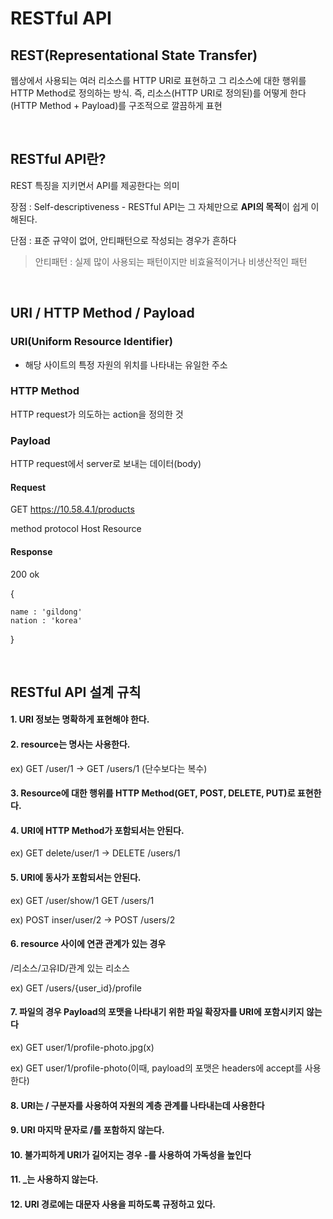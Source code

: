 # RESTful API


## REST(Representational State Transfer)
웹상에서 사용되는 여러 리소스를 HTTP URI로 표현하고 그 리소스에 대한 행위를 HTTP Method로 정의하는 방식. 즉, 리소스(HTTP URI로 정의된)를 어떻게 한다(HTTP Method + Payload)를 구조적으로 깔끔하게 표현

<br>

## RESTful API란?
REST 특징을 지키면서 API를 제공한다는 의미

장점 : Self-descriptiveness - RESTful API는 그 자체만으로 **API의 목적**이 쉽게 이해된다.

단점 : 표준 규약이 없어, 안티패턴으로 작성되는 경우가 흔하다
> 안티패턴 : 실제 많이 사용되는 패턴이지만 비효율적이거나 비생산적인 패턴


<br>

## URI / HTTP Method / Payload
### URI(Uniform Resource Identifier)
- 해당 사이트의 특정 자원의 위치를 나타내는 유일한 주소

### HTTP Method
HTTP request가 의도하는 action을 정의한 것

### Payload
HTTP request에서 server로 보내는 데이터(body)

#### Request
GET     https://10.58.4.1/products

method  protocol   Host    Resource

#### Response
200 ok

{

    name : 'gildong'
    nation : 'korea'
}


<br>


## RESTful API 설계 규칙

#### 1. URI 정보는 명확하게 표현해야 한다.
#### 2. resource는 명사는 사용한다.
ex) GET  /user/1 -> GET  /users/1  (단수보다는 복수)


#### 3. Resource에 대한 행위를 HTTP Method(GET, POST, DELETE, PUT)로 표현한다.

#### 4. URI에 HTTP Method가 포함되서는 안된다.

ex) GET  delete/user/1 -> DELETE  /users/1

#### 5. URI에 동사가 포함되서는 안된다.

ex) GET  /user/show/1  GET /users/1

ex) POST  inser/user/2 -> POST  /users/2


#### 6. resource 사이에 연관 관계가 있는 경우

 /리소스/고유ID/관계 있는 리소스

 ex) GET  /users/{user_id}/profile


#### 7. 파일의 경우 Payload의 포맷을 나타내기 위한 파일 확장자를 URI에 포함시키지 않는다

ex) GET user/1/profile-photo.jpg(x)

ex) GET user/1/profile-photo(이때, payload의 포맷은 headers에 accept를 사용한다)

#### 8. URI는 / 구분자를 사용하여 자원의 계층 관계를 나타내는데 사용한다

#### 9. URI 마지막 문자로 /를 포함하지 않는다.

#### 10. 불가피하게 URI가 길어지는 경우 -를 사용하여 가독성을 높인다

#### 11. _는 사용하지 않는다.

#### 12. URI 경로에는 대문자 사용을 피하도록 규정하고 있다.
